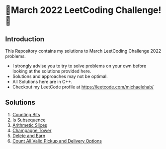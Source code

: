 # 🏅March 2022 LeetCoding Challenge! 🏅
## Introduction
This Repository contains my solutions to March LeetCoding Challenge 2022 problems.
* I strongly advise you to try to solve problems on your own before looking at the solutions provided here.
* Solutions and approaches may not be optimal.
* All Solutions here are in C++.
* Checkout my LeetCode profile at https://leetcode.com/michaelehab/

## Solutions
1. <a href="https://github.com/michaelehab/LeetCode-March-Challenge-2022/blob/main/338.Counting-Bits.cpp">Counting Bits</a>
2. <a href="https://github.com/michaelehab/LeetCode-March-Challenge-2022/blob/main/392.Is-Subsequence.cpp">Is Subsequence</a>
3. <a href="https://github.com/michaelehab/LeetCode-March-Challenge-2022/blob/main/413.Arithmetic-Slices.cpp">Arithmetic Slices</a>
4. <a href="https://github.com/michaelehab/LeetCode-March-Challenge-2022/blob/main/799.Champagne-Tower.cpp">Champagne Tower</a>
5. <a href="https://github.com/michaelehab/LeetCode-March-Challenge-2022/blob/main/740.Delete-and-Earn.cpp">Delete and Earn</a>
6. <a href="https://github.com/michaelehab/LeetCode-March-Challenge-2022/blob/main/1359.Count-All-Valid-Pickup-and-Delivery-Options.cpp">Count All Valid Pickup and Delivery Options</a>
